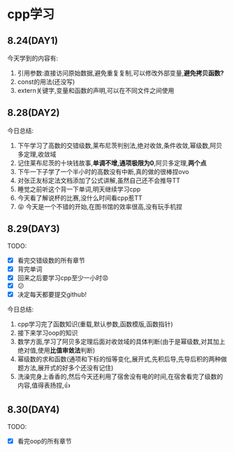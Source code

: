# cpp学习
## 8.24(DAY1)
今天学到的内容有:
1. 引用参数:直接访问原始数据,避免重复复制,可以修改外部变量,**避免拷贝函数?**
2. const的用法(还没写)
3. extern关键字,变量和函数的声明,可以在不同文件之间使用

## 8.28(DAY2)
今日总结:
1. 下午学习了高数的交错级数,莱布尼茨判别法,绝对收敛,条件收敛,幂级数,阿贝多定理,收敛域
2. 记住莱布尼茨的十块钱故事,**单调不增,通项极限为0**,阿贝多定理,**两个点**
3. 下午一下子学了一个半小时的高数没有中断,真的做的很棒捏ovo
4. 对张正友标定法文档添加了公式讲解,虽然自己还不会推导TT
5. 睡觉之前听这个背一下单词,明天继续学习cpp
6. 今天看了解说杯的比赛,没什么时间看cpp惹TT
7. :stuck_out_tongue_closed_eyes: 今天是一个不错的开始,在图书馆的效率很高,没有玩手机捏


## 8.29(DAY3)
TODO:  
- [x] 看完交错级数的所有章节
- [x] 背完单词
- [x] 回来之后要学习cpp至少一小时:rage:
- [x] :confused:
- [x] 决定每天都要提交github!

今日总结:  
1. cpp学习完了函数知识(重载,默认参数,函数模版,函数指针)
2. 接下来学习oop的知识
3. 数学方面,学习了阿贝多定理后面对收敛域的具体判断(由于是幂级数,对其加上绝对值,使用**比值审敛法**判断)
4. 幂级数的求和函数(通项和下标的恒等变化,展开式,先积后导,先导后积的两种做题方法,展开式的好多个还没有记住)
5. 洗澡完身上香香的,然后今天还利用了宿舍没有电的时间,在宿舍看完了级数的内容,值得表扬捏,:+1:


## 8.30(DAY4)
TODO:
- [x] 看完oop的所有章节